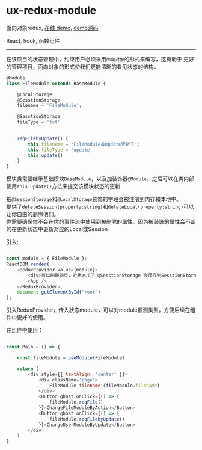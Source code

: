 # ux-redux-module

面向对象redux, [在线 demo](https://hahahahx.github.io/ux-redux-module/), [demo源码](https://github.com/Hahahahx/ux-redux-module/tree/master/example)

React, hook, 函数组件

-----------------------------

在该项目的状态管理中，约束用户必须采用`面向对象`的形式来编写，这有助于
更好的管理项目，面向对象的形式使我们更能清晰的看见状态的结构。

```typescript
@Module
class FileModule extends BaseModule {

    @LocalStorage
    @SesstionStorage
    filename = 'FileModule';

    @SesstionStorage
    fileType = 'txt' 
 

    reqFilebyUpdate() {
        this.filename = 'FileModule被Update更新了';
        this.fileType = 'update'
        this.update()
    }
}
```

模块类需要继承基础模块`BaseModule`，以及加装饰器`@Module`，之后可以在类内部使用`this.update()`方法来提交该模块状态的更新

被`@SessionStorage`和`@LocalStorage`装饰的字段会被注册到内存和本地中。<br/>
提供了`deleteSession(property:string)`和`deleteLocal(property:string)`可以让你自由的删除他们。<br/>
你需要确保你不会在你的事件流中使用到被删除的属性。因为被装饰的属性会不断的在更新状态中更新对应的Local或Session

引入:

```js

const module = { FileModule }; 
ReactDOM.render(
    <ReduxProvider value={module}>
        <div>可以刷新网页，对状态加了 @SesstionStorage 会保存到SesstionStorage中</div>
        <App />
    </ReduxProvider>,
    document.getElementById("root")
);

```

引入ReduxProvider，传入状态module，可以对module推测类型，方便后续在组件中更好的使用。

在组件中使用：

```js

const Main = () => {

    const fileModule = useModule(FileModule)

    return (
        <div style={{ textAlign: 'center' }}>
            <div className='page'>
                FileModule-filename:{fileModule.filename}
            </div>
            <Button ghost onClick={() => {
                fileModule.reqFile()
            }}>ChangeFileModuleByAction</Button>
            <Button ghost onClick={() => {
                fileModule.reqFilebyUpdate()
            }}>ChangeUserModuleByUpdate</Button>
        </div>
    )
}
```
